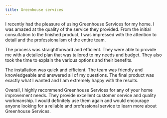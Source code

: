 ```yaml
---
title: Greenhouse services
---
```


I recently had the pleasure of using Greenhouse Services for my home. I was amazed at the quality of the service they provided. From the initial consultation to the finished product, I was impressed with the attention to detail and the professionalism of the entire team.

The process was straightforward and efficient. They were able to provide me with a detailed plan that was tailored to my needs and budget. They also took the time to explain the various options and their benefits.

The installation was quick and efficient. The team was friendly and knowledgeable and answered all of my questions. The final product was exactly what I wanted and I am extremely happy with the results.

Overall, I highly recommend Greenhouse Services for any of your home improvement needs. They provide excellent customer service and quality workmanship. I would definitely use them again and would encourage anyone looking for a reliable and professional service to learn more about Greenhouse Services.